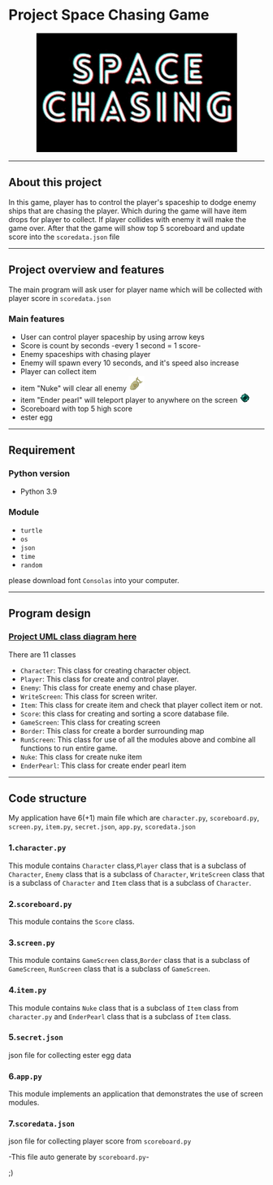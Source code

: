 # Project Space Chasing Game

<p align="center">
<img src="space_chasing/resource/SPACE_CHASING.gif">
</p>

---

## About this project
In this game, player has to control the player's spaceship to dodge enemy ships that are chasing the player.
Which during the game will have item drops for player to collect. If player collides with enemy it will make the game over.
After that the game will show top 5 scoreboard and update score into the `scoredata.json` file

***
## Project overview and features
The main program will ask user for player name which will be collected with player score in `scoredata.json`
### Main features
* User can control player spaceship by using arrow keys
* Score is count by seconds -every 1 second = 1 score-
* Enemy spaceships with chasing player
* Enemy will spawn every 10 seconds, and it's speed also increase
* Player can collect item
* item "Nuke" will clear all enemy ![nuke](space_chasing/resource/nuke.gif)
* item "Ender pearl" will teleport player to anywhere on the screen ![enderpearl](space_chasing/resource/Ender_Pearl.gif)
* Scoreboard with top 5 high score
* ester egg

***
## Requirement

### Python version
* Python 3.9

### Module
* `turtle`
* `os`
* `json`
* `time`
* `random`

please download font `Consolas` into your computer.

***
## Program design
### [Project UML class diagram here](Class_diagram_space_chasing.png)
There are 11 classes
* `Character`: This class for creating character object.
* `Player`: This class for create and control player.
* `Enemy`: This class for create enemy and chase player.
* `WriteScreen`: This class for screen writer.
* `Item`: This class for create item and check that player collect item or not.
* `Score`: this class for creating and sorting a score database file.
* `GameScreen`: This class for creating screen
* `Border`: This class for create a border surrounding map
* `RunScreen`: This class for use of all the modules above and combine all functions to run entire game. 
* `Nuke`: This class for create nuke item
* `EnderPearl`: This class for create ender pearl item

***
## Code structure
My application have 6(+1) main file which are `character.py`, `scoreboard.py`,
`screen.py`, `item.py`, `secret.json`, `app.py`, `scoredata.json`

### 1.`character.py`
This module contains `Character` class,`Player` class that is a subclass of `Character`, 
`Enemy` class that is a subclass of `Character`, `WriteScreen` class that is a subclass of `Character` and 
`Item` class that is a subclass of `Character`.

### 2.`scoreboard.py`
This module contains the `Score` class.

### 3.`screen.py`
This module contains `GameScreen` class,`Border` class that is a subclass of `GameScreen`, 
`RunScreen` class that is a subclass of `GameScreen`. 

### 4.`item.py`
This module contains `Nuke` class that is a subclass of `Item` class from `character.py` and 
`EnderPearl` class that is a subclass of `Item` class.

### 5.`secret.json`
json file for collecting ester egg data

### 6.`app.py`
This module implements an application that demonstrates the use of screen modules.

### 7.`scoredata.json`
json file for collecting player score from `scoreboard.py`

-This file auto generate by `scoreboard.py`- 

;)
